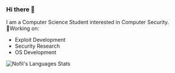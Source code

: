 ### Hi there 👋
I am a Computer Science Student interested in Computer Security.\
🔭Working on:
+ Exploit Development
+ Security Research
+ OS Development

<!--
**PAPADOXIE/PAPADOXIE** is a ✨ _special_ ✨ repository because its `README.md` (this file) appears on your GitHub profile.

Here are some ideas to get you started:

- 🔭 I’m currently working on ...
- 🌱 I’m currently learning ...
- 👯 I’m looking to collaborate on ...
- 🤔 I’m looking for help with ...
- 💬 Ask me about ...
- 📫 How to reach me: ...
- 😄 Pronouns: ...
- ⚡ Fun fact: ...
-->

![Nofil's Languages Stats](https://github-readme-stats.vercel.app/api/top-langs/?username=PAPADOXIE&theme=radical&layout=compact)
